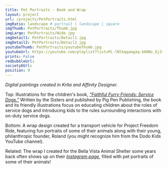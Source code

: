 ```yaml
---
title: Pet Portraits - Book and Wrap
layout: project
url: /projects/PetPortraits.html
imgRatio: landscape # portrait | landscape | square
imgThumb: PetPortraits/Thumb.jpg
imgLarge: PetPortraits/Wide.jpg
imgDetail1: PetPortraits/Detail1.jpg
imgDetail2: PetPortraits/Detail2.jpg
youtubeThumb: PetPortraits/youtubeThumb.jpg
youtubeUrl: https://youtube.com/playlist?list=PL-lNlkqqaegaq-b88Ns_Ej3foQjmAvkwc&si=RAZMVPKT2A_u_iWP
prints: False
redbubbleUrl: 
society6Url: 
position: 9
---
```


*Digital paintings created in Krita and Affinity Designer.*

Top:
Illustrations for the children's book, [*"Faithful Furry Friends: Service Dogs."*](https://www.amazon.com/Faithful-Furry-Friends-Service-Dogs/dp/1735632317) Written by the Sisters and published by Pig Pen Publishing, the book and its friendly illustrations focus on educating children about the roles of service dogs and introducing kids to the rules surrounding interactions with on-duty service dogs.

Bottom:
A wrap design created for a transport vehicle for Project Freedom Ride, featuring fun portraits of some of their animals along with their young, philanthropic founder, Roland (you might recognize him from the Dodo Kids YouTube channel).

Related:
The wrap I created for the Bella Vista Animal Shelter some years back often shows up on their [*Instagram page*](https://www.instagram.com/bvanimalshelter), filled with pet portraits of some of their animals!
